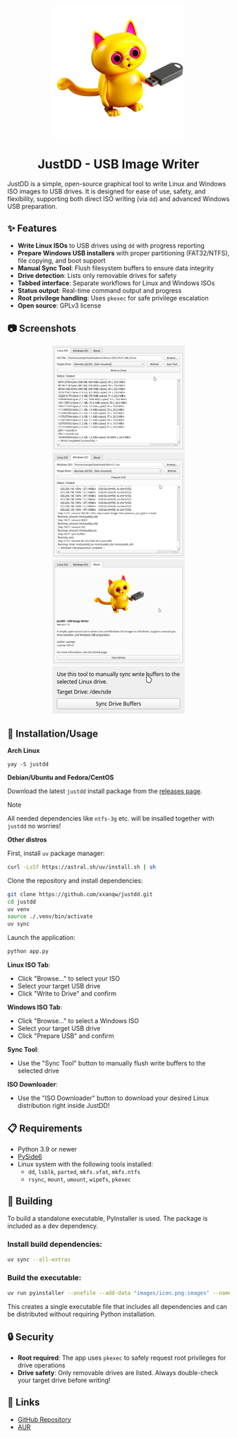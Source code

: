 <div align="center">

<img src="images/icon.png" alt="JustDD - USB Image Writer" width="300">

# JustDD - USB Image Writer

</div>

JustDD is a simple, open-source graphical tool to write Linux and Windows ISO images to USB drives. It is designed for ease of use, safety, and flexibility, supporting both direct ISO writing (via `dd`) and advanced Windows USB preparation.

## ✨ Features

- **Write Linux ISOs** to USB drives using `dd` with progress reporting
- **Prepare Windows USB installers** with proper partitioning (FAT32/NTFS), file copying, and boot support
- **Manual Sync Tool**: Flush filesystem buffers to ensure data integrity
- **Drive detection**: Lists only removable drives for safety
- **Tabbed interface**: Separate workflows for Linux and Windows ISOs
- **Status output**: Real-time command output and progress
- **Root privilege handling**: Uses `pkexec` for safe privilege escalation
- **Open source**: GPLv3 license

## 📷 Screenshots

<div align="center">
   <img src="images/linux.png" alt="Linux ISO tab interface" width="300" />
   <img src="images/windows.png" alt="Windows ISO tab interface" width="300" />
   <img src="images/about.png" alt="About dialog" width="300" />
   <img src="images/sync.png" alt="Sync tool interface" width="300" />
</div>


## 🚀 Installation/Usage

**Arch Linux**

```
yay -S justdd
```

**Debian/Ubuntu and Fedora/CentOS**

Download the latest `justdd` install package from the [releases page](https://github.com/xxanqw/justdd/releases/latest).
> [!NOTE]  
>  
> All needed dependencies like `ntfs-3g` etc. will be insalled together with `justdd` no worries!
 
**Other distros**
   
First, install `uv` package manager:
   ```bash
   curl -LsSf https://astral.sh/uv/install.sh | sh
   ```

   Clone the repository and install dependencies:
   ```bash
   git clone https://github.com/xxanqw/justdd.git
   cd justdd
   uv venv
   source ./.venv/bin/activate
   uv sync
   ```
   
   Launch the application:
   ```bash
   python app.py
   ```

**Linux ISO Tab**:
   - Click "Browse..." to select your ISO
   - Select your target USB drive
   - Click "Write to Drive" and confirm

**Windows ISO Tab**:
   - Click "Browse..." to select a Windows ISO
   - Select your target USB drive
   - Click "Prepare USB" and confirm

**Sync Tool**:
   - Use the "Sync Tool" button to manually flush write buffers to the selected drive

**ISO Downloader**:
   - Use the "ISO Downloader" button to download your desired Linux distribution right inside JustDD!

## 📋 Requirements

- Python 3.9 or newer
- [PySide6](https://pypi.org/project/PySide6/)
- Linux system with the following tools installed:
  - `dd`, `lsblk`, `parted`, `mkfs.vfat`, `mkfs.ntfs`
  - `rsync`, `mount`, `umount`, `wipefs`, `pkexec`

## 🔨 Building

To build a standalone executable, PyInstaller is used. The package is included as a dev dependency.

### Install build dependencies:
```bash
uv sync --all-extras
```

### Build the executable:
```bash
uv run pyinstaller --onefile --add-data "images/icon.png:images" --name justdd app.py && mv dist/justdd ./
```

This creates a single executable file that includes all dependencies and can be distributed without requiring Python installation.

## 🔒 Security

- **Root required**: The app uses `pkexec` to safely request root privileges for drive operations
- **Drive safety**: Only removable drives are listed. Always double-check your target drive before writing!

## 🔗 Links

- [GitHub Repository](https://github.com/xxanqw/justdd)
- [AUR](https://aur.archlinux.org/packages/justdd)
